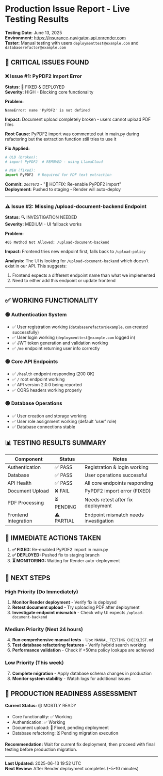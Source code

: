 # Production Issue Report - Live Testing Results

**Testing Date:** June 13, 2025  
**Environment:** https://insurance-navigator-api.onrender.com  
**Tester:** Manual testing with users `deploymenttest@example.com` and `databaserefactor@example.com`

## 🚨 **CRITICAL ISSUES FOUND**

### ❌ **Issue #1: PyPDF2 Import Error** 
**Status:** 🔧 FIXED & DEPLOYED  
**Severity:** HIGH - Blocking core functionality

**Problem:**
```
NameError: name 'PyPDF2' is not defined
```

**Impact:** Document upload completely broken - users cannot upload PDF files

**Root Cause:** PyPDF2 import was commented out in main.py during refactoring but the extraction function still tries to use it

**Fix Applied:**
```python
# OLD (broken):
# import PyPDF2  # REMOVED - using LlamaCloud

# NEW (fixed):
import PyPDF2  # Required for PDF text extraction
```

**Commit:** `2dd7672` - "🐛 HOTFIX: Re-enable PyPDF2 import"  
**Deployment:** Pushed to staging - Render will auto-deploy

---

### ⚠️ **Issue #2: Missing /upload-document-backend Endpoint**
**Status:** 🔍 INVESTIGATION NEEDED  
**Severity:** MEDIUM - UI fallback works

**Problem:**
```
405 Method Not Allowed: /upload-document-backend
```

**Impact:** Frontend tries new endpoint first, falls back to `/upload-policy`

**Analysis:** The UI is looking for `/upload-document-backend` which doesn't exist in our API. This suggests:
1. Frontend expects a different endpoint name than what we implemented
2. Need to either add this endpoint or update frontend

---

## ✅ **WORKING FUNCTIONALITY**

### 🟢 **Authentication System**
- ✅ User registration working (`databaserefactor@example.com` created successfully)
- ✅ User login working (`deploymenttest@example.com` logged in)
- ✅ JWT token generation and validation working
- ✅ `/me` endpoint returning user info correctly

### 🟢 **Core API Endpoints**
- ✅ `/health` endpoint responding (200 OK)
- ✅ `/` root endpoint working
- ✅ API version 2.0.0 being reported
- ✅ CORS headers working properly

### 🟢 **Database Operations**
- ✅ User creation and storage working
- ✅ User role assignment working (default 'user' role)
- ✅ Database connections stable

## 📊 **TESTING RESULTS SUMMARY**

| Component | Status | Notes |
|-----------|--------|-------|
| Authentication | ✅ PASS | Registration & login working |
| Database | ✅ PASS | User operations successful |
| API Health | ✅ PASS | All core endpoints responding |
| Document Upload | ❌ FAIL | PyPDF2 import error (FIXED) |
| PDF Processing | ⏳ PENDING | Needs retest after fix deployment |
| Frontend Integration | ⚠️ PARTIAL | Endpoint mismatch needs investigation |

## 🔧 **IMMEDIATE ACTIONS TAKEN**

1. **✅ FIXED:** Re-enabled PyPDF2 import in main.py
2. **✅ DEPLOYED:** Pushed fix to staging branch
3. **⏳ MONITORING:** Waiting for Render auto-deployment

## 🎯 **NEXT STEPS**

### **High Priority** (Do Immediately)
1. **Monitor Render deployment** - Verify fix is deployed
2. **Retest document upload** - Try uploading PDF after deployment 
3. **Investigate endpoint mismatch** - Check why UI expects `/upload-document-backend`

### **Medium Priority** (Next 24 hours)
4. **Run comprehensive manual tests** - Use `MANUAL_TESTING_CHECKLIST.md`
5. **Test database refactoring features** - Verify hybrid search working
6. **Performance validation** - Check if <50ms policy lookups are achieved

### **Low Priority** (This week)
7. **Complete migration** - Apply database schema changes in production
8. **Monitor system stability** - Watch logs for additional issues

## 🏁 **PRODUCTION READINESS ASSESSMENT**

**Current Status:** 🟡 MOSTLY READY
- Core functionality: ✅ Working
- Authentication: ✅ Working  
- Document upload: 🔧 Fixed, pending deployment
- Database refactoring: ⏳ Pending migration execution

**Recommendation:** Wait for current fix deployment, then proceed with final testing before production migration.

---

**Last Updated:** 2025-06-13 19:52 UTC  
**Next Review:** After Render deployment completes (~5-10 minutes) 